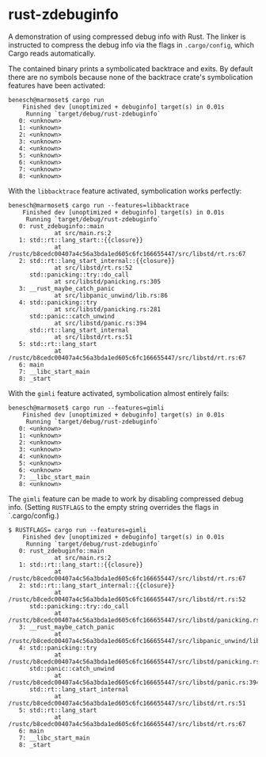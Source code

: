 # rust-zdebuginfo

A demonstration of using compressed debug info with Rust. The linker is
instructed to compress the debug info via the flags in `.cargo/config`, which
Cargo reads automatically.

The contained binary prints a symbolicated backtrace and exits. By default there
are no symbols because none of the backtrace crate's symbolication features
have been activated:

```
benesch@marmoset$ cargo run
    Finished dev [unoptimized + debuginfo] target(s) in 0.01s
     Running `target/debug/rust-zdebuginfo`
   0: <unknown>
   1: <unknown>
   2: <unknown>
   3: <unknown>
   4: <unknown>
   5: <unknown>
   6: <unknown>
   7: <unknown>
   8: <unknown>
```

With the `libbacktrace` feature activated, symbolication works perfectly:

```
benesch@marmoset$ cargo run --features=libbacktrace
    Finished dev [unoptimized + debuginfo] target(s) in 0.01s
     Running `target/debug/rust-zdebuginfo`
   0: rust_zdebuginfo::main
             at src/main.rs:2
   1: std::rt::lang_start::{{closure}}
             at /rustc/b8cedc00407a4c56a3bda1ed605c6fc166655447/src/libstd/rt.rs:67
   2: std::rt::lang_start_internal::{{closure}}
             at src/libstd/rt.rs:52
      std::panicking::try::do_call
             at src/libstd/panicking.rs:305
   3: __rust_maybe_catch_panic
             at src/libpanic_unwind/lib.rs:86
   4: std::panicking::try
             at src/libstd/panicking.rs:281
      std::panic::catch_unwind
             at src/libstd/panic.rs:394
      std::rt::lang_start_internal
             at src/libstd/rt.rs:51
   5: std::rt::lang_start
             at /rustc/b8cedc00407a4c56a3bda1ed605c6fc166655447/src/libstd/rt.rs:67
   6: main
   7: __libc_start_main
   8: _start
```

With the `gimli` feature activated, symbolication almost entirely fails:

```
benesch@marmoset$ cargo run --features=gimli
    Finished dev [unoptimized + debuginfo] target(s) in 0.01s
     Running `target/debug/rust-zdebuginfo`
   0: <unknown>
   1: <unknown>
   2: <unknown>
   3: <unknown>
   4: <unknown>
   5: <unknown>
   6: <unknown>
   7: __libc_start_main
   8: <unknown>
```

The `gimli` feature can be made to work by disabling compressed debug info.
(Setting `RUSTFLAGS` to the empty string overrides the flags in `.cargo/config.)

```
$ RUSTFLAGS= cargo run --features=gimli
    Finished dev [unoptimized + debuginfo] target(s) in 0.01s
     Running `target/debug/rust-zdebuginfo`
   0: rust_zdebuginfo::main
             at src/main.rs:2
   1: std::rt::lang_start::{{closure}}
             at /rustc/b8cedc00407a4c56a3bda1ed605c6fc166655447/src/libstd/rt.rs:67
   2: std::rt::lang_start_internal::{{closure}}
             at /rustc/b8cedc00407a4c56a3bda1ed605c6fc166655447/src/libstd/rt.rs:52
      std::panicking::try::do_call
             at /rustc/b8cedc00407a4c56a3bda1ed605c6fc166655447/src/libstd/panicking.rs:305
   3: __rust_maybe_catch_panic
             at /rustc/b8cedc00407a4c56a3bda1ed605c6fc166655447/src/libpanic_unwind/lib.rs:86
   4: std::panicking::try
             at /rustc/b8cedc00407a4c56a3bda1ed605c6fc166655447/src/libstd/panicking.rs:281
      std::panic::catch_unwind
             at /rustc/b8cedc00407a4c56a3bda1ed605c6fc166655447/src/libstd/panic.rs:394
      std::rt::lang_start_internal
             at /rustc/b8cedc00407a4c56a3bda1ed605c6fc166655447/src/libstd/rt.rs:51
   5: std::rt::lang_start
             at /rustc/b8cedc00407a4c56a3bda1ed605c6fc166655447/src/libstd/rt.rs:67
   6: main
   7: __libc_start_main
   8: _start
```
